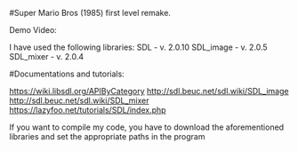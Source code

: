 #Super Mario Bros (1985) first level remake.

Demo Video: 

I have used the following libraries:
SDL 	    - v. 2.0.10
SDL_image - v. 2.0.5
SDL_mixer - v. 2.0.4

#Documentations and tutorials:

https://wiki.libsdl.org/APIByCategory
http://sdl.beuc.net/sdl.wiki/SDL_image
http://sdl.beuc.net/sdl.wiki/SDL_mixer
https://lazyfoo.net/tutorials/SDL/index.php

If you want to compile my code, you have to download the aforementioned libraries and set the appropriate paths in the program
